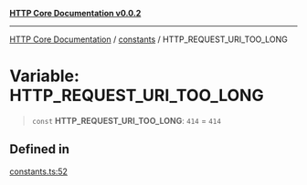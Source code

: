 [**HTTP Core Documentation v0.0.2**](../../README.md)

***

[HTTP Core Documentation](../../modules.md) / [constants](../README.md) / HTTP\_REQUEST\_URI\_TOO\_LONG

# Variable: HTTP\_REQUEST\_URI\_TOO\_LONG

> `const` **HTTP\_REQUEST\_URI\_TOO\_LONG**: `414` = `414`

## Defined in

[constants.ts:52](https://github.com/stonemjs/http-core/blob/ed7c2187bd85b6877da7cd9f8c94448716446e07/src/constants.ts#L52)

